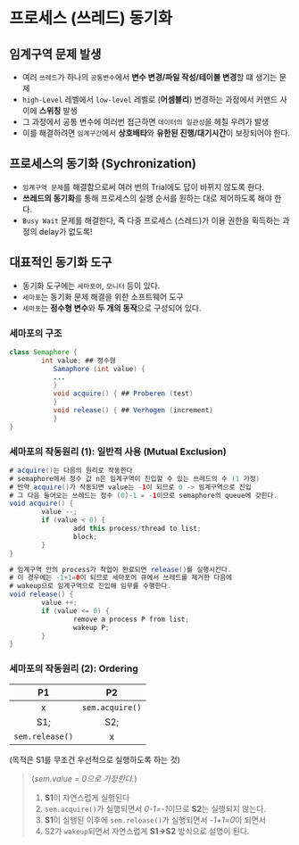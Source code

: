 # 프로세스 (쓰레드) 동기화

## 임계구역 문제 발생
* 여러 `쓰레드`가 하나의 `공통변수`에서 **변수 변경/파일 작성/테이블 변경**할 떄 생기는 문제
* `high-Level` 레벨에서 `low-level` 레벨로 (**어셈블리**) 변경하는 과정에서 커맨드 사이에 **스위칭** 발생
* 그 과정에서 공통 변수에 여러번 접근하면 `데이터의 일관성`을 헤칠 우려가 발생
* 이를 해결하려면 `임계구간`에서 **상호배타**와 **유한된 진행/대기시간**이 보장되어야 한다.

## 프로세스의 동기화 (Sychronization)
* `임계구역 문제`를 해결함으로써 여러 번의 Trial에도 답이 바뀌지 않도록 한다.
* **쓰레드의 동기화**를 통해 프로세스의 실행 순서를 원하는 대로 제어하도록 해야 한다.
* `Busy Wait` 문제를 해결한다, 즉 다중 프로세스 (스레드)가 이용 권한을 획득하는 과정의 delay가 없도록!

## 대표적인 동기화 도구
* 동기화 도구에는 `세마포어`, `모니터` 등이 있다.
* `세마포`는 동기화 문제 해결을 위한 소프트웨어 도구
* `세마포`는 **정수형 변수**와 **두 개의 동작**으로 구성되어 있다.

### 세마포의 구조
```java
class Semaphore {
        int value; ## 정수형
           Samaphore (int value) {
           ...
           }
           void acquire() { ## Proberen (test) 
           }
           void release() { ## Verhogen (increment)
           }
}
```
### 세마포의 작동원리 (1): 일반적 사용 (Mutual Exclusion)
```java
# acquire()는 다음의 원리로 작동한다
# semaphore에서 정수 값 n은 임계구역이 진입할 수 있는 쓰레드의 수 (1 가정)
# 만약 acquire()가 작동되면 value는 -1이 되므로 0 -> 임계구역으로 진입
# 그 다음 들어오는 쓰레드는 정수 (0)-1 = -1이므로 semaphore의 queue에 갖힌다.
void acquire() {
        value --;
        if (value < 0) {
                add this process/thread to list;
                block;
        }
}
```
```java
# 임계구역 안의 process가 작업이 완료되면 release()를 실행시킨다.
# 이 경우에는 -1+1=0이 되므로 세마포어 큐에서 쓰레드를 제거한 다음에 
# wakeup으로 임계구역으로 진입해 임무를 수행한다.
void release() {
        value ++;
        if (value <= 0) {
                remove a process P from list;
                wakeup P;
        }
} 
```
### 세마포의 작동원리 (2): Ordering
|P1|P2|
|:---:|:---:|
|x|`sem.acquire()`|
|S1;|S2;|
|`sem.release()`|x|
(목적은 S1를 무조건 우선적으로 실행하도록 하는 것)
> (*sem.value = 0으로 가정한다.*)
> 1) **S1**이 자연스럽게 실행된다
> 2) `sem.acquire()`가 실행되면서 *0-1=-1*이므로 **S2**는 실행되지 않는다.
> 3) **S1**이 실행된 이후에 `sem.release()`가 실행되면서 *-1+1=0*이 되면서
> 4) S2가 `wakeup`되면서 자연스럽게 **S1->S2** 방식으로 설명이 된다.